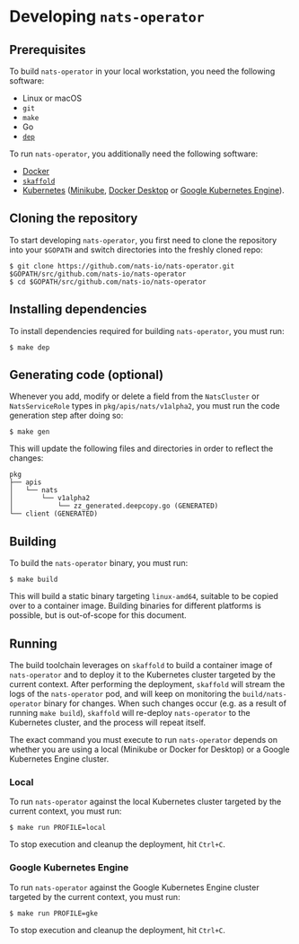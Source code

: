 # Developing `nats-operator`

## Prerequisites

To build `nats-operator` in your local workstation, you need the following software:

* Linux or macOS
* `git`
* `make`
* Go
* [`dep`](https://github.com/golang/dep)

To run `nats-operator`, you additionally need the following software:

* [Docker](https://www.docker.com/)
* [`skaffold`](https://github.com/GoogleContainerTools/skaffold)
* [Kubernetes](https://kubernetes.io/) ([Minikube](https://github.com/kubernetes/minikube), [Docker Desktop](https://www.docker.com/products/docker-desktop) or [Google Kubernetes Engine](https://cloud.google.com/kubernetes-engine/)).

## Cloning the repository

To start developing `nats-operator`, you first need to clone the repository into your `$GOPATH` and switch directories into the freshly cloned repo:

```console
$ git clone https://github.com/nats-io/nats-operator.git $GOPATH/src/github.com/nats-io/nats-operator
$ cd $GOPATH/src/github.com/nats-io/nats-operator
```

## Installing dependencies

To install dependencies required for building `nats-operator`, you must run:

```console
$ make dep
```

## Generating code (optional)

Whenever you add, modify or delete a field from the `NatsCluster` or `NatsServiceRole` types in  `pkg/apis/nats/v1alpha2`, you must run the code generation step after doing so:

```console
$ make gen
```

This will update the following files and directories in order to reflect the changes:

```text
pkg
├── apis
│   └── nats
│       └── v1alpha2
│           └── zz_generated.deepcopy.go (GENERATED)
└── client (GENERATED)
```

## Building

To build the `nats-operator` binary, you must run:

```console
$ make build
```

This will build a static binary targeting `linux-amd64`, suitable to be copied over to a container image.
Building binaries for different platforms is possible, but is out-of-scope for this document.

## Running

The build toolchain leverages on `skaffold` to build a container image of `nats-operator` and to deploy it to the Kubernetes cluster targeted by the current context.
After performing the deployment, `skaffold` will stream the logs of the `nats-operator` pod, and will keep on monitoring the `build/nats-operator` binary for changes.
When such changes occur (e.g. as a result of running `make build`), `skaffold` will re-deploy `nats-operator` to the Kubernetes cluster, and the process will repeat itself.

The exact command you must execute to run `nats-operator` depends on whether you are using a local (Minikube or Docker for Desktop) or a Google Kubernetes Engine cluster.

### Local

To run `nats-operator` against the local Kubernetes cluster targeted by the current context, you must run:

```console
$ make run PROFILE=local
```

To stop execution and cleanup the deployment, hit `Ctrl+C`.

### Google Kubernetes Engine

To run `nats-operator` against the Google Kubernetes Engine cluster targeted by the current context, you must run:

```console
$ make run PROFILE=gke
```

To stop execution and cleanup the deployment, hit `Ctrl+C`.
